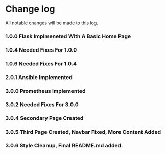 # Change log
All notable changes will be made to this log.

### 1.0.0 Flask Implmeneted With A Basic Home Page

### 1.0.4 Needed Fixes For 1.0.0

### 1.0.6 Needed Fixes For 1.0.4

### 2.0.1 Ansible Implemented

### 3.0.0 Prometheus Implemented

### 3.0.2 Needed Fixes For 3.0.0

### 3.0.4 Secondary Page Created

### 3.0.5 Third Page Created, Navbar Fixed, More Content Added

### 3.0.6 Style Cleanup, Final README.md added.
